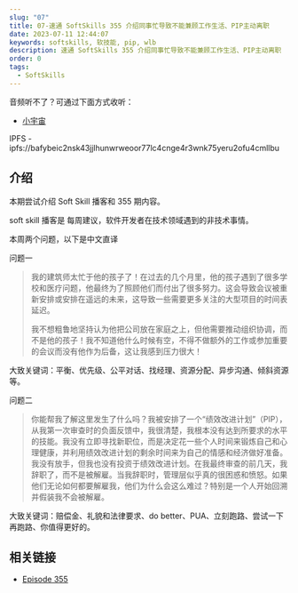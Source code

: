 ```yaml
---
slug: "07"
title: 07-速通 SoftSkills 355 介绍同事忙导致不能兼顾工作生活、PIP主动离职
date: 2023-07-11 12:44:07
keywords: softskills, 软技能, pip, wlb
description: 速通 SoftSkills 355 介绍同事忙导致不能兼顾工作生活、PIP主动离职
order: 0
tags:
  - SoftSkills
---
```


音频听不了？可通过下面方式收听：

- [小宇宙](https://www.xiaoyuzhoufm.com/episodes/64ac2e90dc89afb6ef5f5b5d)

IPFS - ipfs://bafybeic2nsk43jjlhunwrweoor77lc4cnge4r3wnk75yeru2ofu4cmllbu

## 介绍

本期尝试介绍 Soft Skill 播客和 355 期内容。

soft skill 播客是 每周建议，软件开发者在技术领域遇到的非技术事情。

本周两个问题，以下是中文直译

问题一

> 我的建筑师太忙于他的孩子了！在过去的几个月里，他的孩子遇到了很多学校和医疗问题，他最终为了照顾他们而付出了很多努力。这会导致会议被重新安排或安排在遥远的未来，这导致一些需要更多关注的大型项目的时间表延迟。
>
> 我不想粗鲁地坚持认为他把公司放在家庭之上，但他需要推动组织协调，而不是他的孩子！我不知道他什么时候有空，不得不做额外的工作或参加重要的会议而没有他作为后备，这让我感到压力很大！

大致关键词：平衡、优先级、公平对话、找经理、资源分配、异步沟通、倾斜资源等。

问题二

> 你能帮我了解这里发生了什么吗？我被安排了一个“绩效改进计划”（PIP），从我第一次审查时的负面反馈中，我很清楚，我根本没有达到所要求的水平的技能。我没有立即寻找新职位，而是决定花一些个人时间来锻炼自己和心理健康，并利用绩效改进计划的剩余时间来为自己的情感和经济做好准备。我没有放手，但我也没有投资于绩效改进计划。在我最终审查的前几天，我辞职了，而不是被解雇。当我辞职时，管理层似乎真的很困惑和愤怒。如果他们无论如何都要解雇我，他们为什么会这么难过？特别是一个人开始回溯并假装我不会被解雇。

大致关键词：赔偿金、礼貌和法律要求、do better、PUA、立刻跑路、尝试一下再跑路、你值得更好的。

## 相关链接

- [Episode 355](https://softskills.audio/2023/05/08/episode-355-driving-kids-instead-of-team-and-jk-i-quit/)
